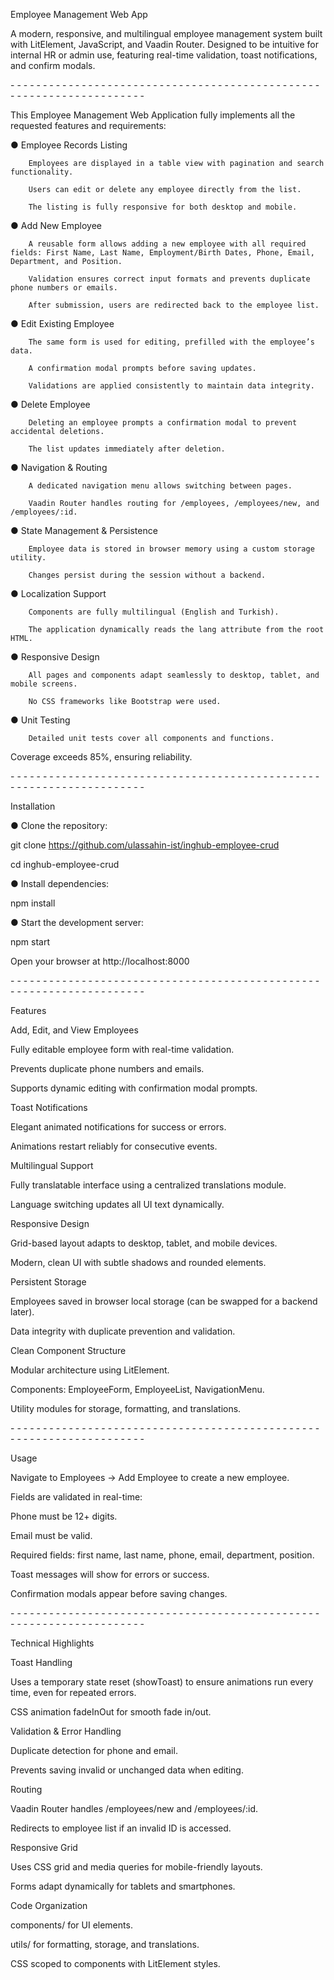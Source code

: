 Employee Management Web App

A modern, responsive, and multilingual employee management system built with LitElement, JavaScript, and Vaadin Router. Designed to be intuitive for internal HR or admin use, featuring real-time validation, toast notifications, and confirm modals.

\- \- \- \- \- \- \- \- \- \- \- \- \- \- \- \- \- \- \- \- \- \- \- \- \- \- \- \- \- \- \- \- \- \- \- \- \- \- \- \- \- \- \- \- \- \- \- \- \- \- \- \- \- \- \- \- \- \- \- \- \- \- \- \- \- \- \- \- \-

This Employee Management Web Application fully implements all the requested features and requirements:

● Employee Records Listing

        Employees are displayed in a table view with pagination and search functionality.

        Users can edit or delete any employee directly from the list.

        The listing is fully responsive for both desktop and mobile.

● Add New Employee

        A reusable form allows adding a new employee with all required fields: First Name, Last Name, Employment/Birth Dates, Phone, Email, Department, and Position.

        Validation ensures correct input formats and prevents duplicate phone numbers or emails.

        After submission, users are redirected back to the employee list.

● Edit Existing Employee

        The same form is used for editing, prefilled with the employee’s data.

        A confirmation modal prompts before saving updates.

        Validations are applied consistently to maintain data integrity.

● Delete Employee

        Deleting an employee prompts a confirmation modal to prevent accidental deletions.

        The list updates immediately after deletion.

● Navigation & Routing

        A dedicated navigation menu allows switching between pages.

        Vaadin Router handles routing for /employees, /employees/new, and /employees/:id.

● State Management & Persistence

        Employee data is stored in browser memory using a custom storage utility.

        Changes persist during the session without a backend.

● Localization Support

        Components are fully multilingual (English and Turkish).

        The application dynamically reads the lang attribute from the root HTML.

● Responsive Design

        All pages and components adapt seamlessly to desktop, tablet, and mobile screens.

        No CSS frameworks like Bootstrap were used.

● Unit Testing

        Detailed unit tests cover all components and functions.


Coverage exceeds 85%, ensuring reliability.


\- \- \- \- \- \- \- \- \- \- \- \- \- \- \- \- \- \- \- \- \- \- \- \- \- \- \- \- \- \- \- \- \- \- \- \- \- \- \- \- \- \- \- \- \- \- \- \- \- \- \- \- \- \- \- \- \- \- \- \- \- \- \- \- \- \- \- \- \-

Installation

● Clone the repository:

  git clone https://github.com/ulassahin-ist/inghub-employee-crud
  
  cd inghub-employee-crud

● Install dependencies:

  npm install

● Start the development server:

  npm start

Open your browser at http://localhost:8000

\- \- \- \- \- \- \- \- \- \- \- \- \- \- \- \- \- \- \- \- \- \- \- \- \- \- \- \- \- \- \- \- \- \- \- \- \- \- \- \- \- \- \- \- \- \- \- \- \- \- \- \- \- \- \- \- \- \- \- \- \- \- \- \- \- \- \- \- \-

Features

Add, Edit, and View Employees

Fully editable employee form with real-time validation.

Prevents duplicate phone numbers and emails.

Supports dynamic editing with confirmation modal prompts.

Toast Notifications

Elegant animated notifications for success or errors.

Animations restart reliably for consecutive events.

Multilingual Support

Fully translatable interface using a centralized translations module.

Language switching updates all UI text dynamically.

Responsive Design

Grid-based layout adapts to desktop, tablet, and mobile devices.

Modern, clean UI with subtle shadows and rounded elements.

Persistent Storage

Employees saved in browser local storage (can be swapped for a backend later).

Data integrity with duplicate prevention and validation.

Clean Component Structure

Modular architecture using LitElement.

Components: EmployeeForm, EmployeeList, NavigationMenu.

Utility modules for storage, formatting, and translations.

\- \- \- \- \- \- \- \- \- \- \- \- \- \- \- \- \- \- \- \- \- \- \- \- \- \- \- \- \- \- \- \- \- \- \- \- \- \- \- \- \- \- \- \- \- \- \- \- \- \- \- \- \- \- \- \- \- \- \- \- \- \- \- \- \- \- \- \- \-

Usage

Navigate to Employees → Add Employee to create a new employee.

Fields are validated in real-time:

Phone must be 12+ digits.

Email must be valid.

Required fields: first name, last name, phone, email, department, position.

Toast messages will show for errors or success.

Confirmation modals appear before saving changes.

\- \- \- \- \- \- \- \- \- \- \- \- \- \- \- \- \- \- \- \- \- \- \- \- \- \- \- \- \- \- \- \- \- \- \- \- \- \- \- \- \- \- \- \- \- \- \- \- \- \- \- \- \- \- \- \- \- \- \- \- \- \- \- \- \- \- \- \- \-

Technical Highlights

Toast Handling

Uses a temporary state reset (showToast) to ensure animations run every time, even for repeated errors.

CSS animation fadeInOut for smooth fade in/out.

Validation & Error Handling

Duplicate detection for phone and email.

Prevents saving invalid or unchanged data when editing.

Routing

Vaadin Router handles /employees/new and /employees/:id.

Redirects to employee list if an invalid ID is accessed.

Responsive Grid

Uses CSS grid and media queries for mobile-friendly layouts.

Forms adapt dynamically for tablets and smartphones.

Code Organization

components/ for UI elements.

utils/ for formatting, storage, and translations.

CSS scoped to components with LitElement styles.

